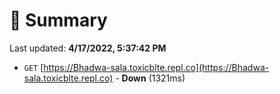 # 📖 Summary
Last updated: **4/17/2022, 5:37:42 PM**

- `GET` [https://Bhadwa-sala.toxicblte.repl.co](https://Bhadwa-sala.toxicblte.repl.co) - **Down** (1321ms)
